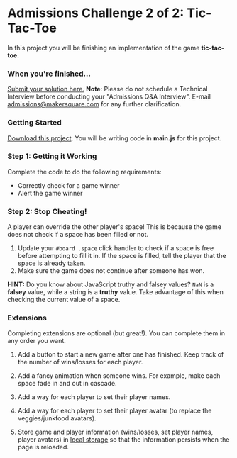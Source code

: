 # Admissions Challenge 2 of 2: Tic-Tac-Toe

In this project you will be finishing an implementation of the game **tic-tac-toe**.

### When you're finished...

[Submit your solution here.](https://makersquare.typeform.com/to/NWK8PH)
**Note**: Please do not schedule a Technical Interview before conducting your "Admissions Q&A Interview". E-mail admissions@makersquare.com for any further clarification.

### Getting Started

[Download this project](https://github.com/makersquare/tic-tac-toe/archive/master.zip). You will be writing code in **main.js** for this project.

### Step 1: Getting it Working

Complete the code to do the following requirements:

- Correctly check for a game winner
- Alert the game winner

### Step 2: Stop Cheating!

A player can override the other player's space! This is because the game does not check if a space has been filled or not.

1. Update your `#board .space` click handler to check if a space is free before attempting to fill it in. If the space is filled, tell the player that the space is already taken.
2. Make sure the game does not continue after someone has won.

**HINT:** Do you know about JavaScript truthy and falsey values? `NaN` is a **falsey** value, while a string is a **truthy** value. Take advantage of this when checking the current value of a space.

### Extensions

Completing extensions are optional (but great!). You can complete them in any order you want.

1. Add a button to start a new game after one has finished. Keep track of the number of wins/losses for each player.

2. Add a fancy animation when someone wins. For example, make each space fade in and out in cascade.

3. Add a way for each player to set their player names.

4. Add a way for each player to set their player avatar (to replace the veggies/junkfood avatars).

5. Store game and player information (wins/losses, set player names, player avatars) in [local storage](http://diveintohtml5.info/storage.html) so that the information persists when the page is reloaded.
